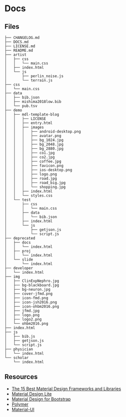 <!--
@Author: shumez
@Date:   2018-05-16 16:39:69
@Project: shumez.github.io
@Filename: DOCS.md
@Last modified by:   shumez
@Last modified time: 2018-05-17 17:24:52
-->


# Docs


## Files

```
├── CHANGELOG.md
├── DOCS.md
├── LICENSE.md
├── README.md
├── artist
│   ├── css
│   │   └── main.css
│   ├── index.html
│   └── js
│       ├── perlin_noise.js
│       └── terrain.js
├── css
│   └── main.css
├── data
│   ├── bib.json
│   ├── mishima2018low.bib
│   └── pub.tsv
├── demo
│   ├── mdl-template-blog
│   │   ├── LICENSE
│   │   ├── entry.html
│   │   ├── images
│   │   │   ├── android-desktop.png
│   │   │   ├── avatar.png
│   │   │   ├── bg_1024.jpg
│   │   │   ├── bg_2048.jpg
│   │   │   ├── bg_2880.jpg
│   │   │   ├── co1.jpg
│   │   │   ├── co2.jpg
│   │   │   ├── coffee.jpg
│   │   │   ├── favicon.png
│   │   │   ├── ios-desktop.png
│   │   │   ├── logo.png
│   │   │   ├── road.jpg
│   │   │   ├── road_big.jpg
│   │   │   └── shopping.jpg
│   │   ├── index.html
│   │   └── styles.css
│   └── test
│       ├── css
│       │   └── main.css
│       ├── data
│       │   └── bib.json
│       ├── index.html
│       └── js
│           ├── getjson.js
│           └── script.js
├── deprecated
│   ├── docs
│   │   └── index.html
│   ├── proj
│   │   └── index.html
│   └── slide
│       └── index.html
├── developer
│   └── index.html
├── img
│   ├── ClinExpNephro.jpg
│   ├── bg-blackboard.jpg
│   ├── bg-neuron.jpg
│   ├── cover-jfmd.png
│   ├── icon-fmd.png
│   ├── icon-jsh2016.png
│   ├── icon-ohbm2016.png
│   ├── jfmd.jpg
│   ├── logo.png
│   ├── logo2.png
│   └── ohbm2016.png
├── index.html
├── js
│   ├── bib.js
│   ├── getjson.js
│   └── script.js
├── physician
│   └── index.html
└── scholar
    └── index.html
```



## Resources

- [The 15 Best Material Design Frameworks and Libraries]
- [Material Design Lite]
- [Material Design for Bootstrap]
- [Polymer]
- [Material-UI]






[The 15 Best Material Design Frameworks and Libraries]: https://tutorialzine.com/2016/03/the-15-best-material-design-frameworks-and-libraries
[Material Design Lite]: https://getmdl.io
[Material Design for Bootstrap]: https://fezvrasta.github.io/bootstrap-material-design/
[Polymer]: https://www.polymer-project.org
[Material-UI]:https://material-ui-next.com